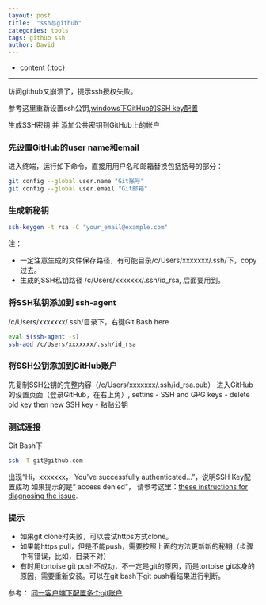 ```yaml
---
layout: post
title:  "ssh与github"
categories: tools
tags: github ssh
author: David
---
```


* content
{:toc}

---

访问github又崩溃了，提示ssh授权失败。

参考这里重新设置ssh公钥,[windows下GitHub的SSH key配置](https://www.jianshu.com/p/9317a927e844)

生成SSH密钥 并 添加公共密钥到GitHub上的帐户

### 先设置GitHub的user name和email
进入终端，运行如下命令，直接用用户名和邮箱替换包括括号的部分：
```bash
git config --global user.name "Git账号"
git config --global user.email "Git邮箱"
```

### 生成新秘钥
```bash
ssh-keygen -t rsa -C "your_email@example.com"
```
注：
* 一定注意生成的文件保存路径，有可能目录/c/Users/xxxxxxx/.ssh/下，copy过去。
* 生成的SSH私钥路径 /c/Users/xxxxxxx/.ssh/id_rsa, 后面要用到。


### 将SSH私钥添加到 ssh-agent
/c/Users/xxxxxxx/.ssh/目录下，右键Git Bash here
```bash
eval $(ssh-agent -s)
ssh-add /c/Users/xxxxxxx/.ssh/id_rsa
```

### 将SSH公钥添加到GitHub账户
先复制SSH公钥的完整内容（/c/Users/xxxxxxx/.ssh/id_rsa.pub）
进入GitHub的设置页面（登录GitHub，在右上角）, settins - SSH and GPG keys - delete old key then new SSH key - 粘贴公钥

### 测试连接
Git Bash下
```bash
ssh -T git@github.com
```
出现“Hi，xxxxxxx， You've successfully authenticated...”，说明SSH Key配置成功
如果提示的是“ access denied”， 请参考这里：[these instructions for diagnosing the issue](https://link.jianshu.com/?t=https://help.github.com/articles/error-permission-denied-publickey).


### 提示
* 如果git clone时失败，可以尝试https方式clone。
* 如果能https pull，但是不能push，需要按照上面的方法更新新的秘钥（步骤中有错误，比如，目录不对）
* 有时用tortoise git push不成功，不一定是git的原因，而是tortoise git本身的原因，需要重新安装。可以在git bash下git push看结果进行判断。


参考：
[同一客户端下配置多个git账户](https://www.jianshu.com/p/89cb26e5c3e8)